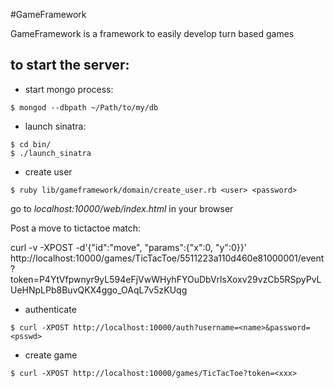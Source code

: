 #GameFramework

GameFramework is a framework to easily develop turn based games

## to start the server:

* start mongo process:

```shell
$ mongod --dbpath ~/Path/to/my/db
```

* launch sinatra:

``` shell
$ cd bin/
$ ./launch_sinatra
```

* create user

```shell
$ ruby lib/gameframework/domain/create_user.rb <user> <password>
```

go to _localhost:10000/web/index.html_ in your browser

Post a move to tictactoe match:

curl -v -XPOST -d'{"id":"move", "params":{"x":0, "y":0}}' http://localhost:10000/games/TicTacToe/5511223a110d460e81000001/event\?token\=P4YtVfpwnyr9yL594eFjVwWHyhFYOuDbVrlsXoxv29vzCb5RSpyPvLUeHNpLPb8BuvQKX4ggo_OAqL7v5zKUqg


* authenticate

``` shell
$ curl -XPOST http://localhost:10000/auth?username=<name>&password=<psswd>
```

* create game

```shell
$ curl -XPOST http://localhost:10000/games/TicTacToe?token=<xxx>
```



